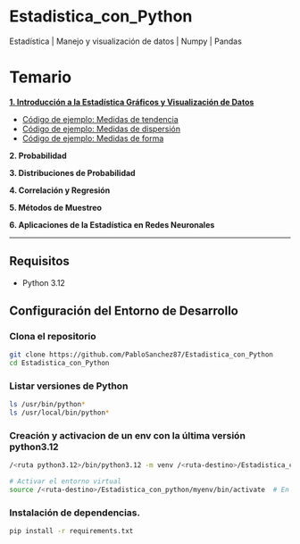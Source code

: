 # Estadistica_con_Python
Estadística | Manejo y visualización de datos | Numpy | Pandas

# Temario
[**1. Introducción a la Estadística Gráficos y Visualización de Datos**](Estadistica/Introduccion_estadistica.md)

- [Código de ejemplo: Medidas de tendencia](/Estadistica/medidas_de_tendencia.py)
- [Código de ejemplo: Medidas de dispersión](/Estadistica/medidas_de_dispersion.py)
- [Código de ejemplo: Medidas de forma](/Estadistica/medidas_de_forma.py)


**2. Probabilidad**

**3. Distribuciones de Probabilidad**

**4. Correlación y Regresión**

**5. Métodos de Muestreo**

**6. Aplicaciones de la Estadística en Redes Neuronales**

---

## Requisitos 
- Python 3.12

## Configuración del Entorno de Desarrollo
### Clona el repositorio
```bash
git clone https://github.com/PabloSanchez87/Estadistica_con_Python
cd Estadistica_con_Python
```

### Listar versiones de Python
```bash
ls /usr/bin/python*
ls /usr/local/bin/python*
```

### Creación y activacion de un env con la última versión python3.12

```bash
/<ruta python3.12>/bin/python3.12 -m venv /<ruta-destino>/Estadistica_con_python/myenv

# Activar el entorno virtual
source /<ruta-destino>/Estadistica_con_python/myenv/bin/activate  # En Linux/macOS
```

### Instalación de dependencias.
```bash
pip install -r requirements.txt
```